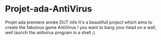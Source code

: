 # Projet-ada-AntiVirus
Projet ada premiere année DUT info
It's a beautifull project which aims to create the fabulous game AntiVirus !
you want to bang your head on a wall, 
well launch the antivirus program in a shell ;)
